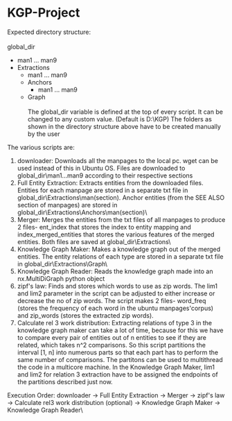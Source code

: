 # KGP-Project

Expected directory structure:\
\
global_dir
- man1 ... man9
- Extractions
  - man1 ... man9
  - Anchors
    - man1 ... man9
  - Graph
\
\
The global_dir variable is defined at the top of every script. It can be changed to any custom value. (Default is D:\KGP\)
The folders as shown in the directory structure above have to be created manually by the user

The various scripts are:
1. downloader: Downloads all the manpages to the local pc. wget can be used instead of this in Ubuntu OS. Files are downloaded to 
							 global_dir\man1...man9 according to their respective sections
2. Full Entity Extraction: Extracts entities from the downloaded files. Entities for each manpage are stored in a separate txt file in 
													 global_dir\Extractions\man(section)\. Anchor entities (from the SEE ALSO section of manpages) are stored in 
													 global_dir\Extractions\Anchors\man(section)\
3. Merger: Merges the entities from the txt files of all manpages to produce 2 files- ent_index that stores the index to entity mapping and 
					 index_merged_entities that stores the various features of the merged entities. Both files are saved at global_dir\Extractions\
4. Knowledge Graph Maker: Makes a knowledge graph out of the merged entities. The entity relations of each type are stored in a separate 														txt file in global_dir\Extractions\Graph\
5. Knowledge Graph Reader: Reads the knowledge graph made into an nx.MultiDiGraph python object
6. zipf's law: Finds and stores which words to use as zip words. The lim1 and lim2 parameter in the script can be adjusted to either 										 increase or decrease the no of zip words. The script makes 2 files- word_freq (stores the frequency of each word in the 									 ubuntu manpages'corpus) and zip_words (stores the extracted zip words).
7. Calculate rel 3 work distribution: Extracting relations of type 3 in the knowledge graph maker can take a lot of time, because for this
                                      we have to compare every pair of entities out of n entities to see if they are related, which takes                                         n^2 comparisons. So this script partitions the interval [1, n] into numerous parts so that each part 																			 has to perform the same number of comparisons. The partitons can be used to multithread the code in a 																			 multicore machine. In the Knowledge Graph Maker, lim1 and lim2 for relation 3 extraction have to be																				assigned the endpoints of the partitions described just now.
																		
Execution Order:
downloader -> Full Entity Extraction -> Merger -> zipf's law -> Calculate rel3 work distribution (optional) ->
Knowledge Graph Maker -> Knowledge Graph Reader\

